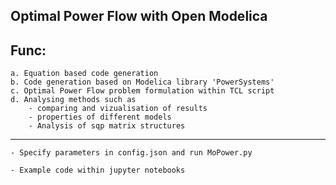 ## Optimal Power Flow with Open Modelica

Func:
------------------
    a. Equation based code generation
    b. Code generation based on Modelica library 'PowerSystems'
    c. Optimal Power Flow problem formulation within TCL script
    d. Analysing methods such as 
        - comparing and vizualisation of results
        - properties of different models
        - Analysis of sqp matrix structures 

------------------
    - Specify parameters in config.json and run MoPower.py

    - Example code within jupyter notebooks
 